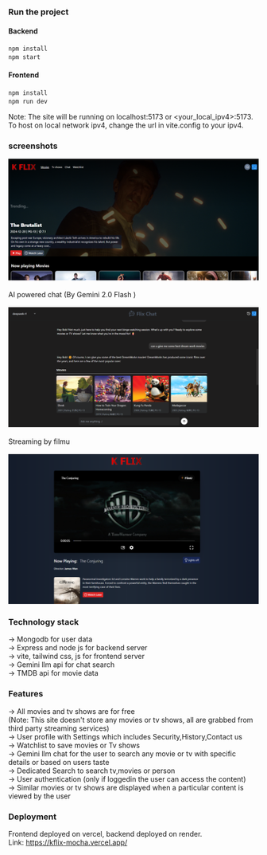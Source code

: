 ### Run the project
#### Backend
```sh
npm install
npm start
```
#### Frontend
```sh
npm install
npm run dev
```
Note: The site will be running on localhost:5173 or <your_local_ipv4>:5173.
To host on local network ipv4, change the url in vite.config to your ipv4.

### screenshots

![Homescreen](/homepage2.png)
<br><br>
AI powered chat (By Gemini 2.0 Flash )
<br><br>
![chat page2](/chatf1.png)
<br><br>
Streaming by filmu
<br><br>
![watch page](/watchpage2.png)
<br>

### Technology stack
-> Mongodb for user data <br>
-> Express and node js for backend server <br>
-> vite, tailwind css, js for frontend server <br>
-> Gemini llm api for chat search <br>
-> TMDB api for movie data <br>

### Features
-> All movies and tv shows are for free <br>
(Note: This site doesn't store any movies or tv shows, all are grabbed from third party streaming services)<br>
-> User profile with Settings which includes Security,History,Contact us <br>
-> Watchlist to save movies or Tv shows <br>
-> Gemini llm chat for the user to search any movie or tv with specific details or based on users taste <br>
-> Dedicated Search to search tv,movies or person <br>
-> User authentication (only if loggedin the user can access the content) <br>
-> Similar movies or tv shows are displayed when a particular content is viewed by the user <br>

### Deployment 
Frontend deployed on vercel, backend deployed on render. <br>
Link: https://kflix-mocha.vercel.app/